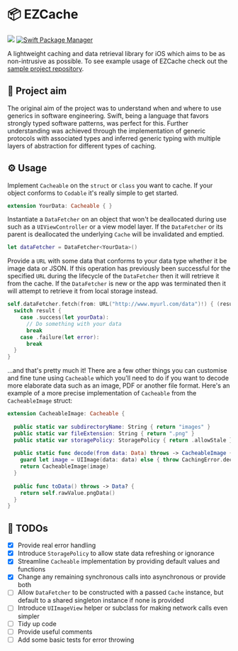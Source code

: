 # 📦 EZCache
<p>
    <img src="https://img.shields.io/badge/Swift-5.1-orange.svg" />
    <a href="https://swift.org/package-manager">
        <img src="https://img.shields.io/badge/swiftpm-compatible-brightgreen.svg?style=flat" alt="Swift Package Manager" />
    </a>
</p>

A lightweight caching and data retrieval library for iOS which aims to be as non-intrusive as possible. To see example usage of EZCache check out the [sample project repository](https://github.com/chackle/EZCache).

## 🎯 Project aim

The original aim of the project was to understand when and where to use generics in software engineering. Swift, being a language that favors strongly typed software patterns, was perfect for this. Further understanding was achieved through the implementation of generic protocols with associated types and inferred generic typing with multiple layers of abstraction for different types of caching.

## ⚙️ Usage

Implement `Cacheable` on the `struct` or  `class` you want to cache. If your object conforms to `Codable` it's really simple to get started.
``` swift
extension YourData: Cacheable { }
```

Instantiate a `DataFetcher` on an object that won't be deallocated during use such as a `UIViewController` or a view model layer. If the `DataFetcher` or its parent is deallocated the underlying `Cache` will be invalidated and emptied.
``` swift
let dataFetcher = DataFetcher<YourData>()
```

Provide a `URL` with some data that conforms to your data type whether it be image data or JSON. If this operation has previously been successful for the specified `URL` during the lifecycle of the `DataFetcher` then it will retrieve it from the cache. If the `DataFetcher` is new or the app was terminated then it will attempt to retrieve it from local storage instead.
``` swift 
self.dataFetcher.fetch(from: URL("http://www.myurl.com/data")!) { (result) in
  switch result {
    case .success(let yourData):
      // Do something with your data
      break
    case .failure(let error):
      break
  }
}

```
...and that's pretty much it! There are a few other things you can customise and fine tune using `Cacheable` which you'll need to do if you want to decode more elaborate data such as an image, PDF or another file format. Here's an example of a more precise implementation of `Cacheable` from the `CacheableImage` struct:
``` swift
extension CacheableImage: Cacheable {
  
  public static var subdirectoryName: String { return "images" }
  public static var fileExtension: String { return ".png" }
  public static var storagePolicy: StoragePolicy { return .allowStale }
  
  public static func decode(from data: Data) throws -> CacheableImage {
    guard let image = UIImage(data: data) else { throw CachingError.decodingFailed }
    return CacheableImage(image)
  }
  
  public func toData() throws -> Data? {
    return self.rawValue.pngData()
  }
}
```

## 🔨 TODOs

- [x] Provide real error handling
- [x] Introduce `StoragePolicy` to allow state data refreshing or ignorance
- [x] Streamline `Cacheable` implementation by providing default values and functions
- [x] Change any remaining synchronous calls into asynchronous or provide both
- [ ] Allow `DataFetcher` to be constructed with a passed `Cache` instance, but default to a shared singleton instance if none is provided
- [ ] Introduce `UIImageView` helper or subclass for making network calls even simpler
- [ ] Tidy up code
- [ ] Provide useful comments
- [ ] Add some basic tests for error throwing
